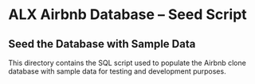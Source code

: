 # ALX Airbnb Database – Seed Script
## Seed the Database with Sample Data

This directory contains the SQL script used to populate the Airbnb clone database with  sample data for testing and development purposes.